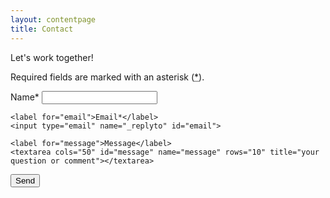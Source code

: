 ```yaml
---
layout: contentpage
title: Contact
---
```


Let's work together! 

<form action="https://formspree.io/evolvedperceptionllc@gmail.com" method="POST">
    <input type="hidden" name="_subject" value="Evolved Perception Contact Form Submission" />
<p>Required fields are marked with an asterisk (<abbr class="req" title="required">*</abbr>).</p>    <label for="name">Name*</label>
    <input type="text" name="name" id="name">

    <label for="email">Email*</label>
    <input type="email" name="_replyto" id="email">
    
    <label for="message">Message</label>
    <textarea cols="50" id="message" name="message" rows="10" title="your question or comment"></textarea>    
    
  <input type="submit" value="Send">
</form> 